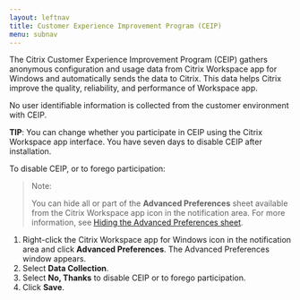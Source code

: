 ```yaml
---
layout: leftnav
title: Customer Experience Improvement Program (CEIP)
menu: subnav
---
```


The Citrix Customer Experience Improvement Program (CEIP) gathers anonymous configuration and usage data from Citrix Workspace app for Windows and automatically sends the data to Citrix. This data helps Citrix improve the quality, reliability, and performance of Workspace app.

No user identifiable information is collected from the customer environment with CEIP.

**TIP**: You can change whether you participate in CEIP using the Citrix Workspace app interface. You have seven days to disable CEIP after installation.

To disable CEIP, or to forego participation:

> Note:
>
> You can hide all or part of the **Advanced Preferences** sheet available from the Citrix Workspace app icon in the notification area. For more information, see [Hiding the Advanced Preferences sheet](https://docs.citrix.com/en-us/citrix-workspace-app-for-windows/configure/config-xdesktop/hiding-the-advanced-preferences-sheet.html).

1.  Right-click the Citrix Workspace app for Windows icon in the notification area and click **Advanced Preferences**. The Advanced Preferences window appears.
2.  Select **Data Collection**.
3.  Select **No, Thanks** to disable CEIP or to forego participation.
4.  Click **Save**.
